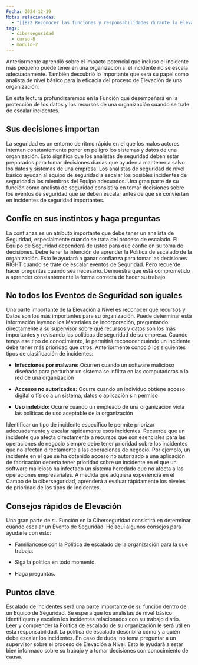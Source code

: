 ```yaml
---
Fecha: 2024-12-19
Notas relacionadas:
  - "[[822 Reconocer las funciones y responsabilidades durante la Elevación]]"
tags:
  - ciberseguridad
  - curso-8
  - modulo-2
---
```

Anteriormente aprendió sobre el impacto potencial que incluso el incidente más pequeño puede tener en una organización si el incidente no se escala adecuadamente. También descubrió lo importante que será su papel como analista de nivel básico para la eficacia del proceso de Elevación de una organización.

En esta lectura profundizaremos en la Función que desempeñará en la protección de los datos y los recursos de una organización cuando se trate de escalar incidentes.

## Sus decisiones importan

La seguridad es un entorno de ritmo rápido en el que los malos actores intentan constantemente poner en peligro los sistemas y datos de una organización. Esto significa que los analistas de seguridad deben estar preparados para tomar decisiones diarias que ayuden a mantener a salvo los datos y sistemas de una empresa. Los analistas de seguridad de nivel básico ayudan al equipo de seguridad a escalar los posibles incidentes de seguridad a los miembros del Equipo adecuados. Una gran parte de su función como analista de seguridad consistirá en tomar decisiones sobre los eventos de seguridad que se deben escalar antes de que se conviertan en incidentes de seguridad importantes.

## Confíe en sus instintos y haga preguntas

La confianza es un atributo importante que debe tener un analista de Seguridad, especialmente cuando se trata del proceso de escalado. El Equipo de Seguridad dependerá de usted para que confíe en su toma de decisiones. Debe tener la intención de aprender la Política de escalado de la organización. Esto le ayudará a ganar confianza para tomar las decisiones RIGHT cuando se trate de escalar eventos de Seguridad. Pero recuerde hacer preguntas cuando sea necesario. Demuestra que está comprometido a aprender constantemente la forma correcta de hacer su trabajo.

## No todos los Eventos de Seguridad son iguales

Una parte importante de la Elevación a Nivel es reconocer qué recursos y Datos son los más importantes para su organización. Puede determinar esta información leyendo los Materiales de incorporación, preguntando directamente a su supervisor sobre qué recursos y datos son los más importantes y revisando las políticas de seguridad de su empresa. Cuando tenga ese tipo de conocimiento, le permitirá reconocer cuándo un incidente debe tener más prioridad que otros. Anteriormente conoció los siguientes tipos de clasificación de incidentes:

- **Infecciones por malware:** Ocurren cuando un software malicioso diseñado para perturbar un sistema se infiltra en las computadoras o la red de una organización

- **Accesos no autorizados:** Ocurre cuando un individuo obtiene acceso digital o físico a un sistema, datos o aplicación sin permiso

- **Uso indebido:** Ocurre cuando un empleado de una organización viola las políticas de uso aceptable de la organización

Identificar un tipo de incidente específico le permite priorizar adecuadamente y escalar rápidamente esos incidentes. Recuerde que un incidente que afecta directamente a recursos que son esenciales para las operaciones de negocio siempre debe tener prioridad sobre los incidentes que no afectan directamente a las operaciones de negocio. Por ejemplo, un incidente en el que se ha obtenido acceso no autorizado a una aplicación de fabricación debería tener prioridad sobre un incidente en el que un software malicioso ha infectado un sistema heredado que no afecta a las operaciones empresariales. A medida que adquiera experiencia en el Campo de la ciberseguridad, aprenderá a evaluar rápidamente los niveles de prioridad de los tipos de incidentes.

## Consejos rápidos de Elevación

Una gran parte de su Función en la Ciberseguridad consistirá en determinar cuándo escalar un Evento de Seguridad. He aquí algunos consejos para ayudarle con esto:

- Familiarícese con la Política de escalado de la organización para la que trabaja.

- Siga la política en todo momento.

- Haga preguntas.

## Puntos clave

Escalado de incidentes será una parte importante de su función dentro de un Equipo de Seguridad. Se espera que los analistas de nivel básico identifiquen y escalen los incidentes relacionados con su trabajo diario. Leer y comprender la Política de escalado de su organización le será útil en esta responsabilidad. La política de escalado describirá cómo y a quién debe escalar los incidentes. En caso de duda, no tema preguntar a un supervisor sobre el proceso de Elevación a Nivel. Esto le ayudará a estar bien informado sobre su trabajo y a tomar decisiones con conocimiento de causa.